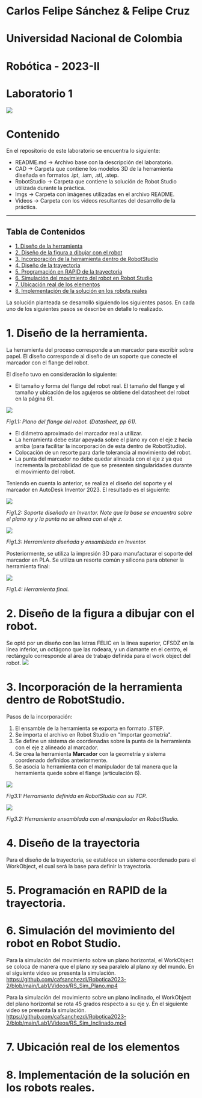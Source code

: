 # Carlos Felipe Sánchez & Felipe Cruz
# Universidad Nacional de Colombia
# Robótica - 2023-II
# Laboratorio 1
![](./Imgs/ESCUDO.png)

# Contenido
En el repositorio de este laboratorio se encuentra lo siguiente:
- README.md -> Archivo base con la descripción del laboratorio.
- CAD -> Carpeta que contiene los modelos 3D de la herramienta diseñada en formatos .ipt, .iam, .stl, .step.
- RobotStudio -> Carpeta que contiene la solución de Robot Studio utilizada durante la práctica.
- Imgs -> Carpeta con imágenes utilizadas en el archivo README.
- Videos -> Carpeta con los videos resultantes del desarrollo de la práctica.

---
Tabla de Contenidos
---

- [1. Diseño de la herramienta](#1-diseño-de-la-herramienta)
- [2. Diseño de la figura a dibujar con el robot](#2-diseño-de-la-figura-a-dibujar-con-el-robot)
- [3. Incorporación de la herramienta dentro de RobotStudio](#3-incorporación-de-la-herramienta-dentro-de-robotstudio)
- [4. Diseño de la trayectoria](#4-diseño-de-la-trayectoria)
- [5. Programación en RAPID de la trayectoria](#5-programación-en-rapid-de-la-trayectoria)
- [6. Simulación del movimiento del robot en Robot Studio](#6-simulación-del-movimiento-del-robot-en-robot-studio)
- [7. Ubicación real de los elementos](#7-ubicación-real-de-los-elementos)
- [8. Implementación de la solución en los robots reales](#8-implementación-de-la-solución-en-los-robots-reales)


La solución planteada se desarrolló siguiendo los siguientes pasos. En cada uno de los siguientes pasos se describe en detalle lo realizado.
# 1. Diseño de la herramienta.
La herramienta del proceso corresponde a un marcador para escribir sobre papel. El diseño corresponde al diseño de un soporte que conecte el marcador con el flange del robot.

El diseño tuvo en consideración lo siguiente:
- El tamaño y forma del flange del robot real. El tamaño del flange y el tamaño y ubicación de los agujeros se obtiene del datasheet del robot en la página 61.

![](./Imgs/Flange.jpg)

*Fig1.1: Plano del flange del robot. (Datasheet, pp 61).*

- El diámetro aproximado del marcador real a utilizar.
- La herramienta debe estar apoyada sobre el plano xy con el eje z hacia arriba (para facilitar la incorporación de esta dentro de RobotStudio).
- Colocación de un resorte para darle tolerancia al movimiento del robot.
- La punta del marcador no debe quedar alineada con el eje z ya que incrementa la probabilidad de que se presenten singularidades durante el movimiento del robot.

Teniendo en cuenta lo anterior, se realiza el diseño del soporte y el marcador en AutoDesk Inventor 2023. El resultado es el siguiente:

![](./Imgs/SoporteInventor.jpg)

*Fig1.2: Soporte diseñado en Inventor. Note que la base se encuentra sobre el plano xy y la punta no se alinea con el eje z.*

![](./Imgs/EnsambleInventor.jpg)

*Fig1.3: Herramienta diseñada y ensamblada en Inventor.*

Posteriormente, se utiliza la impresión 3D para manufacturar el soporte del marcador en PLA. Se utiliza un resorte común y silicona para obtener la herramienta final:

![](./Imgs/Herramienta.jpeg)

*Fig1.4: Herramienta final.*

# 2. Diseño de la figura a dibujar con el robot.
Se optó por un diseño con las letras FELIC en la linea superior, CFSDZ en la línea inferior, un octágono que las rodeara, y un diamante en el centro, el rectángulo corresponde al área de trabajo definida para el work object del robot.
![](./Imgs/robo1001.jpg)

# 3. Incorporación de la herramienta dentro de RobotStudio.
Pasos de la incorporación:
1. El ensamble de la herramienta se exporta en formato .STEP.
2. Se importa el archivo en Robot Studio en "Importar geometría".
3. Se define un sistema de coordenadas sobre la punta de la herramienta con el eje z alineado al marcador.
4. Se crea la herramienta **Marcador** con la geometría y sistema coordenado definidos anteriormente.
5. Se asocia la herramienta con el manipulador de tal manera que la herramienta quede sobre el flange (articulación 6).

![](./Imgs/RS_Herramienta.jpg)

*Fig3.1: Herramienta definida en RobotStudio con su TCP.*

![](./Imgs/RS_Ensamble.jpg)

*Fig3.2: Herramienta ensamblada con el manipulador en RobotStudio.*

# 4. Diseño de la trayectoria
Para el diseño de la trayectoria, se establece un sistema coordenado para el WorkObject, el cual será la base para definir la trayectoria.

# 5. Programación en RAPID de la trayectoria.
# 6. Simulación del movimiento del robot en Robot Studio.
Para la simulación del movimiento sobre un plano horizontal, el WorkObject se coloca de manera que el plano xy sea paralelo al plano xy del mundo. En el siguiente video se presenta la simulación.
https://github.com/cafsanchezdi/Robotica2023-2/blob/main/Lab1/Videos/RS_Sim_Plano.mp4

Para la simulación del movimiento sobre un plano inclinado, el WorkObject del plano horizontal se rota  45 grados respecto a su eje y. En el siguiente video se presenta la simulación.
https://github.com/cafsanchezdi/Robotica2023-2/blob/main/Lab1/Videos/RS_Sim_Inclinado.mp4

# 7. Ubicación real de los elementos
# 8. Implementación de la solución en los robots reales.
